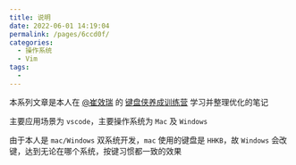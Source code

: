 ```yaml
---
title: 说明
date: 2022-06-01 14:19:04
permalink: /pages/6ccd0f/
categories:
  - 操作系统
  - Vim
tags:
  -
---
```


本系列文章是本人在 [@崔效瑞](https://github.com/cuixiaorui) 的 [键盘侠养成训练营](https://appewiejl9g3764.h5.xiaoeknow.com/p/course/ecourse/course_28y3lTEa0pnA2HVLtZiz1vQ2kH4) 学习并整理优化的笔记

主要应用场景为 `vscode`，主要操作系统为 `Mac` 及 `Windows`

由于本人是 `mac/Windows` 双系统开发，`mac` 使用的键盘是 `HHKB`，故 `Windows` 会改键，达到无论在哪个系统，按键习惯都一致的效果
